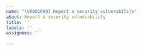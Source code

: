 ```yaml
---
name: "\U0001FA93 Report a security vulnerability"
about: Report a security vulnerability
title: ''
labels: ''
assignees: ''

---
```



